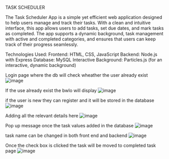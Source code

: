TASK SCHEDULER

The Task Scheduler App is a simple yet efficient web application designed to help users manage and track their tasks. With a clean and intuitive interface, this app allows users to add tasks, set due dates, and mark tasks as completed. The app supports a dynamic background, task management with active and completed categories, and ensures that users can keep track of their progress seamlessly.

Technologies Used:
Frontend: HTML, CSS, JavaScript
Backend: Node.js with Express
Database: MySQL
Interactive Background: Particles.js (for an interactive, dynamic background)

Login page where the db will check wheather the user already exist
![image](https://github.com/user-attachments/assets/70575c8a-3d7a-4c95-b1e9-4450f2977bce)

If the use already exist the bwlo will display
![image](https://github.com/user-attachments/assets/d9859ecd-138c-408c-b901-5ec72fa54876)

if the user is new they can register and it will be stored in the database
![image](https://github.com/user-attachments/assets/a7e9a961-d927-490e-b3f6-da21fa099057)

Adding all the relevant details here 
![image](https://github.com/user-attachments/assets/1611be45-f654-4f14-8fc8-4f73ef910e18)

Pop up message once the task values added in the database
![image](https://github.com/user-attachments/assets/3e1d44d4-3e75-4e95-adfa-3ace342e60a4)

task name can be changed in both front end and backend 
![image](https://github.com/user-attachments/assets/c5bb42c5-493f-46ef-9431-0733c68c3a9f)

Once the check box is clicked the task will be moved to completed task page 
![image](https://github.com/user-attachments/assets/e9fbe1c9-58ee-4304-9e6b-3172f3b98ffb)

